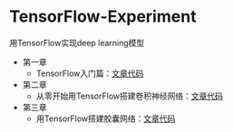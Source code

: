 # TensorFlow-Experiment
用TensorFlow实现deep learning模型

- 第一章
	- TensorFlow入门篇：[文章代码](https://github.com/fuqiuai/TensorFlow-Experiment/blob/master/TensorFlow_Started.ipynb)
- 第二章
	- 从零开始用TensorFlow搭建卷积神经网络：[文章代码](https://github.com/fuqiuai/TensorFlow-Experiment/blob/master/TensorFlow_CNN.ipynb)
- 第三章
	- 用TensorFlow搭建胶囊网络：[文章代码](https://github.com/fuqiuai/TensorFlow-Experiment/blob/master/TensorFlow_CapsNet.ipynb)